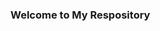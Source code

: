### Welcome to My Respository

<!--
**bosconic/bosconic** is a ✨ _special_ ✨ repository because its `README.md` (this file) appears on your GitHub profile.

Here are some ideas to get you started:

- 🔭 I’m currently working on answering the question if there is a way to understand someone through the books they have read
- 🌱 I’m currently learning how to use R, but more importantly trying to generate a story with the data I decide to pursure
- 👯 I’m looking to collaborate on projects about literature and people.
- 🤔 I’m looking for help with R and learning the github commands
- 💬 Ask me about books and movies, I am always happy to give recommendations. I am equally excited to recieve reccomendations.
- 📫 How to reach me: ...
- 😄 Pronouns: He/Him ...
- ⚡ Fun fact:  I Love  McDonald's..
-->
